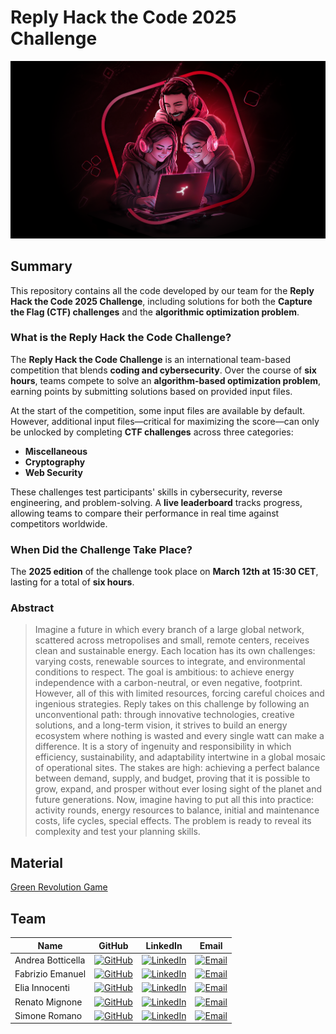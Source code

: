 # Reply Hack the Code 2025 Challenge

![reply-hackthecode-challenge](resources/reply-hackthecode-challenge.png)

## Summary

This repository contains all the code developed by our team for the **Reply Hack the Code 2025 Challenge**, including solutions for both the **Capture the Flag (CTF) challenges** and the **algorithmic optimization problem**.

### What is the Reply Hack the Code Challenge?

The **Reply Hack the Code Challenge** is an international team-based competition that blends **coding and cybersecurity**. Over the course of **six hours**, teams compete to solve an **algorithm-based optimization problem**, earning points by submitting solutions based on provided input files.

At the start of the competition, some input files are available by default. However, additional input files—critical for maximizing the score—can only be unlocked by completing **CTF challenges** across three categories:
- **Miscellaneous**
- **Cryptography**
- **Web Security**

These challenges test participants' skills in cybersecurity, reverse engineering, and problem-solving. A **live leaderboard** tracks progress, allowing teams to compare their performance in real time against competitors worldwide.

### When Did the Challenge Take Place?

The **2025 edition** of the challenge took place on **March 12th at 15:30 CET**, lasting for a total of **six hours**.

### Abstract

> Imagine a future in which every branch of a large global network, scattered across metropolises and small, remote centers, receives clean and sustainable energy. Each location has its own challenges: varying costs, renewable sources to integrate, and environmental conditions to respect. The goal is ambitious: to achieve energy independence with a carbon-neutral, or even negative, footprint. However, all of this with limited resources, forcing careful choices and ingenious strategies.
> Reply takes on this challenge by following an unconventional path: through innovative technologies, creative solutions, and a long-term vision, it strives to build an energy ecosystem where nothing is wasted and every single watt can make a difference. It is a story of ingenuity and responsibility in which efficiency, sustainability, and adaptability intertwine in a global mosaic of operational sites. The stakes are high: achieving a perfect balance between demand, supply, and budget, proving that it is possible to grow, expand, and prosper without ever losing sight of the planet and future generations.
> Now, imagine having to put all this into practice: activity rounds, energy resources to balance, initial and maintenance costs, life cycles, special effects. The problem is ready to reveal its complexity and test your planning skills.

## Material

[Green Revolution Game](Problem/resources/Green_Revolution_Game.pdf)

## Team

| Name              | GitHub                                                                                                               | LinkedIn                                                                                                                                  | Email                                                                                                            |
| ----------------- | -------------------------------------------------------------------------------------------------------------------- | ----------------------------------------------------------------------------------------------------------------------------------------- | ---------------------------------------------------------------------------------------------------------------- |
| Andrea Botticella | [![GitHub](https://img.shields.io/badge/GitHub-Profile-informational?logo=github)](https://github.com/Botti01)       | [![LinkedIn](https://img.shields.io/badge/LinkedIn-Profile-blue?logo=linkedin)](https://www.linkedin.com/in/andrea-botticella-353169293/) | [![Email](https://img.shields.io/badge/Email-Send-blue?logo=gmail)](mailto:andrea.botticella@studenti.polito.it) |
| Fabrizio Emanuel  | [![GitHub](https://img.shields.io/badge/GitHub-Profile-informational?logo=github)](https://github.com/briss01)       | [![LinkedIn](https://img.shields.io/badge/LinkedIn-Profile-blue?logo=linkedin)](https://www.linkedin.com/in/fabrizio-emanuel-b57a28237/)  | [![Email](https://img.shields.io/badge/Email-Send-blue?logo=gmail)](mailto:fabrizio.emanuel@studenti.polito.it)  |
| Elia Innocenti    | [![GitHub](https://img.shields.io/badge/GitHub-Profile-informational?logo=github)](https://github.com/eliainnocenti) | [![LinkedIn](https://img.shields.io/badge/LinkedIn-Profile-blue?logo=linkedin)](https://www.linkedin.com/in/eliainnocenti/)               | [![Email](https://img.shields.io/badge/Email-Send-blue?logo=gmail)](mailto:elia.innocenti@studenti.polito.it)    |
| Renato Mignone    | [![GitHub](https://img.shields.io/badge/GitHub-Profile-informational?logo=github)](https://github.com/RenatoMignone) | [![LinkedIn](https://img.shields.io/badge/LinkedIn-Profile-blue?logo=linkedin)](https://www.linkedin.com/in/renato-mignone/)              | [![Email](https://img.shields.io/badge/Email-Send-blue?logo=gmail)](mailto:renato.mignone@studenti.polito.it)    |
| Simone Romano     | [![GitHub](https://img.shields.io/badge/GitHub-Profile-informational?logo=github)](https://github.com/sroman0)       | [![LinkedIn](https://img.shields.io/badge/LinkedIn-Profile-blue?logo=linkedin)](https://www.linkedin.com/in/simone-romano-383277307/)     | [![Email](https://img.shields.io/badge/Email-Send-blue?logo=gmail)](mailto:simone.romano@studenti.polito.it)     |
